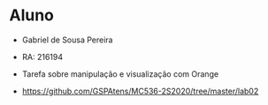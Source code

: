 # Aluno

* Gabriel de Sousa Pereira

* RA: 216194

* Tarefa sobre manipulação e visualização com Orange

* https://github.com/GSPAtens/MC536-2S2020/tree/master/lab02